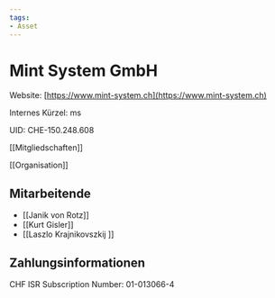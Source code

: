 ```yaml
---
tags:
- Asset
---
```

# Mint System GmbH
Website: [https://www.mint-system.ch](https://www.mint-system.ch)

Internes Kürzel: ms

UID: CHE-150.248.608

[[Mitgliedschaften]]

[[Organisation]]

## Mitarbeitende

* [[Janik von Rotz]]
* [[Kurt Gisler]]
* [[Laszlo Krajnikovszkij ]]

## Zahlungsinformationen

CHF ISR Subscription Number: 01-013066-4
